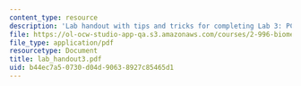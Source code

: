 ```yaml
---
content_type: resource
description: 'Lab handout with tips and tricks for completing Lab 3: PCB Layout.'
file: https://ol-ocw-studio-app-qa.s3.amazonaws.com/courses/2-996-biomedical-devices-design-laboratory-fall-2007/b44ec7a50730d04d90638927c85465d1_lab_handout3.pdf
file_type: application/pdf
resourcetype: Document
title: lab_handout3.pdf
uid: b44ec7a5-0730-d04d-9063-8927c85465d1
---
```

